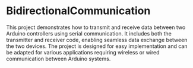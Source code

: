 # BidirectionalCommunication
This project demonstrates how to transmit and receive data between two Arduino controllers using serial communication. It includes both the transmitter and receiver code, enabling seamless data exchange between the two devices. The project is designed for easy implementation and can be adapted for various applications requiring wireless or wired communication between Arduino systems.
